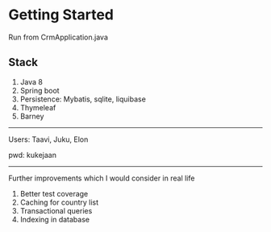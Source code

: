 # Getting Started

Run from CrmApplication.java

## Stack
1) Java 8
2) Spring boot
3) Persistence: Mybatis, sqlite, liquibase
4) Thymeleaf
5) Barney

---

Users: Taavi, Juku, Elon

pwd: kukejaan

---
Further improvements which I would consider in real life
1. Better test coverage
2. Caching for country list
3. Transactional queries
4. Indexing in database

